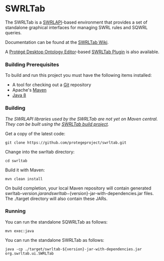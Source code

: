 SWRLTab
=======

The SWRLTab is a [SWRLAPI](https://github.com/protegeproject/swrlapi/wiki)-based environment that provides a set of standalone graphical interfaces for managing SWRL rules and SQWRL queries. 

Documentation can be found at the [SWRLTab Wiki](https://github.com/protegeproject/swrltab/wiki).

A [Protégé Desktop Ontology Editor](http://protege.stanford.edu)-based [SWRLTab Plugin](https://github.com/protegeproject/swrltab-plugin/wiki) is also available.

### Building Prerequisites

To build and run this project you must have the following items installed:

+ A tool for checking out a [Git](http://git-scm.com/) repository
+ Apache's [Maven](http://maven.apache.org/index.html)
+ [Java 8](http://www.oracle.com/technetwork/java/javase/downloads/index.html)

### Building

*The SWRLAPI libraries used by the SWRLTab are not yet on Maven central. They can be built using the [SWRLTab build project](https://github.com/protegeproject/swrltab-project).* 

Get a copy of the latest code:

    git clone https://github.com/protegeproject/swrltab.git 

Change into the swrltab directory:

    cd swrltab

Build it with Maven:

    mvn clean install

On build completion, your local Maven repository will contain generated swrltab-${version}.jar and swrltab-${version}-jar-with-dependencies.jar files.
The ./target directory will also contain these JARs.

### Running

You can run the standalone SQWRLTab as follows:

    mvn exec:java

You can run the standalone SWRLTab as follows:

    java -cp ./target/swrltab-${version}-jar-with-dependencies.jar org.swrltab.ui.SWRLTab 


